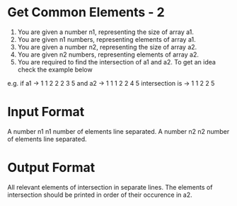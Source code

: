 # Get Common Elements - 2

1. You are given a number n1, representing the size of array a1.
2. You are given n1 numbers, representing elements of array a1.
3. You are given a number n2, representing the size of array a2.
4. You are given n2 numbers, representing elements of array a2.
5. You are required to find the intersection of a1 and a2. To get an idea check the example below

e.g. 
if a1 ->  1 1 2 2 2 3 5
and a2 -> 1 1 1 2 2 4 5
intersection is -> 1 1 2 2 5

# Input Format

A number n1
n1 number of elements line separated.
A number n2
n2 number of elements line separated.

# Output Format

All relevant elements of intersection in separate lines.
The elements of intersection should be printed in order of their occurence in a2.
